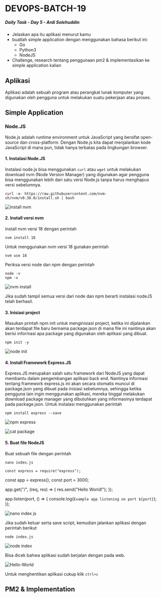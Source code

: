 # DEVOPS-BATCH-19
##### Daily Task - Day 5 - Ardi Solehuddin

- Jelaskan apa itu aplikasi menurut kamu
- buatlah simple application dengan menggunakan bahasa berikut ini:
  - Go
  - Python3
  - NodeJS
- Challenge, research tentang penggunaan pm2 & implementasikan ke simple application kalian

## Aplikasi
Aplikasi adalah sebuah program atau perangkat lunak komputer yang digunakan oleh pengguna untuk melakukan suatu pekerjaan atau proses. 
## Simple Application

### Node.JS
Node.js adalah runtime environment untuk JavaScript yang bersifat open-source dan cross-platform. Dengan Node.js kita dapat menjalankan kode JavaScript di mana pun, tidak hanya terbatas pada lingkungan browser.

#### 1. Instalasi Node.JS
Instalasi node.js bisa menggunakan `curl` atau `wget` untuk melakukan download nvm (Node Version Manager) yang digunakan agar pengguna bisa menggunakan lebih dari satu versi Node.js tanpa harus menghapus versi sebelumnya.

    curl -o- https://raw.githubusercontent.com/nvm-sh/nvm/v0.38.0/install.sh | bash

   ![install nvm](https://github.com/ardi2105/DEVOPS-BATCH-19/assets/151701736/dbb7178f-21ab-4878-a39d-8caecebf8cb2)

#### 2. Install versi nvm
install nvm versi 18 dengan perintah 

    nvm install 18

Untuk menggunakan nvm versi 18 gunakan perintah 

    nvm use 18

Periksa versi node dan npm dengan perintah

    node -v
    npm -v

   ![nvm install](https://github.com/ardi2105/DEVOPS-BATCH-19/assets/151701736/943dd44b-21b0-4e80-b1c4-96335f7f6647)

Jika sudah tampil semua versi dari node dan npm berarti instalasi nodeJS telah berhasil.

#### 3. Inisiasi project
Masukan printah npm init untuk menginisiasi project, ketika ini dijalankan akan terdapat file baru bernama package.json di mana file ini nantinya akan berisi informasi apa package yang digunakan oleh aplikasi yang dibuat.

    npm init -y

   ![node init](https://github.com/ardi2105/DEVOPS-BATCH-19/assets/151701736/9c517fc7-43af-4999-b46b-7703667d8361)

#### 4. Install Framework Express.JS
Express.JS merupakan salah satu framework dari NodeJS yang dapat membantu dalam pengembangan aplikasi back end. Nantinya informasi tentang framework express.js ini akan secara otomatis muncul di package.json yang dibuat pada inisiasi sebelumnya, sehingga ketika pengguna lain ingin menggunakan aplikasi, mereka tinggal melakukan download package manager yang dibutuhkan yang informasinya terdapat pada package.json. Untuk instalasi menggunakan perintah 

    npm install express --save

  ![npm express](https://github.com/ardi2105/DEVOPS-BATCH-19/assets/151701736/b4af368a-8ff5-4e0c-8bd6-35c5d216b9eb)

   ![cat package](https://github.com/ardi2105/DEVOPS-BATCH-19/assets/151701736/3506728b-1f48-4633-bdcd-b9da21042d13)

#### 5. Buat file NodeJS
Buat sebuah file dengan perintah

    nano index.js

    const express = require("express");
const app = express();
const port = 3000;

app.get("/", (req, res) => {
  res.send("Hello World!");
});

app.listen(port, () => {
  console.log(`Example app listening on port ${port}`);
});

   ![nano index js](https://github.com/ardi2105/DEVOPS-BATCH-19/assets/151701736/2e9001a8-a066-4339-8be7-7f734b026e17)

Jika sudah keluar serta save script, kemudian jalankan aplikasi dengan perintah berikut

    node index.js

   ![node index](https://github.com/ardi2105/DEVOPS-BATCH-19/assets/151701736/ef160a04-378c-44ac-962d-45b717c24dac)

Bisa dicek bahwa aplikasi sudah berjalan dengan pada web.

   ![Hello-World](https://github.com/ardi2105/DEVOPS-BATCH-19/assets/151701736/678d4f85-b5ee-43cb-9591-aaaed89ae15f)

Untuk menghentikan aplikasi cukup klik `ctrl+c`

## PM2 & Implementation

